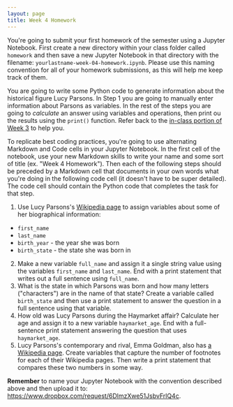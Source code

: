 ```yaml
---
layout: page
title: Week 4 Homework
---
```


You're going to submit your first homework of the semester using a Jupyter Notebook. First create a new directory within your class folder called `homework` and then save a new Jupyter Notebook in that directory with the filename: `yourlastname-week-04-homework.ipynb`. Please use this naming convention for all of your homework submissions, as this will help me keep track of them.

You are going to write some Python code to generate information about the historical figure Lucy Parsons. In Step 1 you are going to manually enter information about Parsons as variables. In the rest of the steps you are going to *calculate* an answer using variables and operations, then print ou the results using the `print()` function. Refer back to the [in-class portion of Week 3]({{site.baseurl}}/week-03/week-03-getting-started-with-python.ipynb) to help you.

To replicate best coding practices, you're going to use alternating Markdown and Code cells in your Jupyter Notebook. In the first cell of the notebook, use your new Markdown skills to write your name and some sort of title (ex. "Week 4 Homework"). Then each of the following steps should be preceded by a Markdown cell that documents in your own words what you're doing in the following code cell (it doesn't have to be super detailed). The code cell should contain the Python code that completes the task for that step. 

1. Use Lucy Parsons's [Wikipedia page](https://en.wikipedia.org/wiki/Lucy_Parsons) to assign variables about some of her biographical information:
  * `first_name`
  * `last_name`
  * `birth_year` - the year she was born
  * `birth_state` - the state she was born in
2. Make a new variable `full_name` and assign it a single string value using the variables `first_name` and `last_name`. End with a print statement that writes out a full sentence using `full_name`.
3. What is the state in which Parsons was born and how many letters ("characters") are in the name of that state? Create a variable called `birth_state` and then use a print statement to answer the question in a full sentence using that variable.
4. How old was Lucy Parsons during the Haymarket affair? Calculate her age and assign it to a new variable `haymarket_age`. End with a full-sentence print statement answering the question that uses `haymarket_age`.
5. Lucy Parsons's contemporary and rival, Emma Goldman, also has [a Wikipedia page](https://en.wikipedia.org/wiki/Emma_Goldman). Create variables that capture the number of footnotes for each of their Wikipedia pages. Then write a print statement that compares these two numbers in some way.

**Remember** to name your Jupyter Notebook with the convention described above and then upload it to: <https://www.dropbox.com/request/6DlmzXwe51JsbvFrlQ4c>.

 

